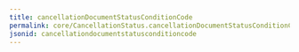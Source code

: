 ```yaml
---
title: cancellationDocumentStatusConditionCode
permalink: core/CancellationStatus.cancellationDocumentStatusConditionCode.html
jsonid: cancellationdocumentstatusconditioncode
---
```

